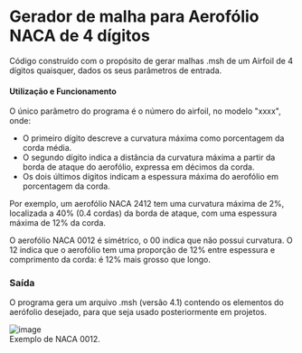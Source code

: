 # Gerador de malha para Aerofólio NACA de 4 dígitos
Código construído com o propósito de gerar malhas .msh de um Airfoil de 4 dígitos quaisquer, dados os seus parâmetros de entrada.

#### Utilização e Funcionamento
O único parâmetro do programa é o número do airfoil, no modelo "xxxx", onde: </br>

- O primeiro dígito descreve a curvatura máxima como porcentagem da corda média.</br>
- O segundo dígito indica a distância da curvatura máxima a partir da borda de ataque do aerofólio, expressa em décimos da corda. </br>
- Os dois últimos dígitos indicam a espessura máxima do aerofólio em porcentagem da corda.

Por exemplo, um aerofólio NACA 2412 tem uma curvatura máxima de 2%, localizada a 40% (0.4 cordas) da borda de ataque, com uma espessura máxima de 12% da corda. </br>

O aerofólio NACA 0012 é simétrico, o 00 indica que não possui curvatura. O 12 indica que o aerofólio tem uma proporção de 12% entre espessura e comprimento da corda: é 12% mais grosso que longo. </br>

### Saída
O programa gera um arquivo .msh (versão 4.1) contendo os elementos do aerófolio desejado, para que seja usado posteriormente em projetos.

![image](https://github.com/victorrangel10/gmsh/assets/130004595/05113b8c-5dad-442a-9069-8a328eeeb975)</br>
Exemplo de NACA 0012.


